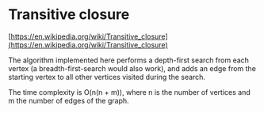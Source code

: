 # Transitive closure

[https://en.wikipedia.org/wiki/Transitive_closure](https://en.wikipedia.org/wiki/Transitive_closure)

The algorithm implemented here performs a depth-first search from each vertex (a breadth-first-search would also work), and adds an edge from the starting vertex to all other vertices visited during the search.

The time complexity is O(n(n + m)), where n is the number of vertices and m the number of edges of the graph.
